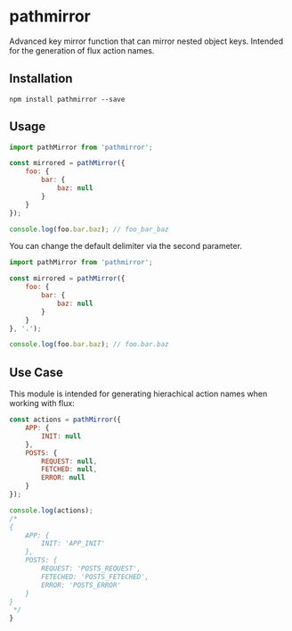 # pathmirror

Advanced key mirror function that can mirror nested object keys. Intended for the generation of flux action names.

## Installation

```
npm install pathmirror --save
```

## Usage

```js
import pathMirror from 'pathmirror';

const mirrored = pathMirror({
    foo: {
        bar: {
            baz: null
        }
    }
});

console.log(foo.bar.baz); // foo_bar_baz
```

You can change the default delimiter via the second parameter.

```js
import pathMirror from 'pathmirror';

const mirrored = pathMirror({
    foo: {
        bar: {
            baz: null
        }
    }
}, '.');

console.log(foo.bar.baz); // foo.bar.baz
```

## Use Case

This module is intended for generating hierachical action names when working with flux:

```js
const actions = pathMirror({
    APP: {
        INIT: null
    },
    POSTS: {
        REQUEST: null,
        FETCHED: null,
        ERROR: null
    }
});

console.log(actions);
/*
{
    APP: {
        INIT: 'APP_INIT'
    },
    POSTS: {
        REQUEST: 'POSTS_REQUEST',
        FETECHED: 'POSTS_FETECHED',
        ERROR: 'POSTS_ERROR'
    }
}
 */
}
```
